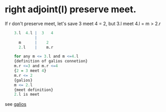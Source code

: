 # right adjoint(l) preserve meet.
If r don't preserve meet, let's save 3 meet 4 = 2, but 3.l meet 4.l = m > 2.r

```q
    3.l  4.l |  3   4
             |
      m      |    2
      2.l    |    m.r

    for any m <= 3.l and m <=4.l
    {definition of galios connetion} 
    m.r <=3 and m.r <=4
    {2 = 3 meet 4}
    m.r <= 2
    {galios}
    m <= 2.l
    {meet definition}
    2.l is meet
```

see [galios](galois_left_right_bigger.md)

